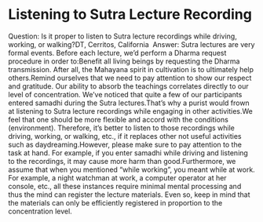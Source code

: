 # Listening to Sutra Lecture Recording

Question: Is it proper to listen to Sutra lecture recordings while driving, working, or walking?​DT, Cerritos, California       Answer: Sutra lectures are very formal events. Before each lecture, we’d perform a Dharma request procedure in order to:Benefit all living beings by requesting the Dharma transmission. After all, the Mahayana spirit in cultivation is to ultimately help others.Remind ourselves that we need to pay attention to show our respect and gratitude. Our ability to absorb the teachings correlates directly to our level of concentration. We’ve noticed that quite a few of our participants entered samadhi during the Sutra lectures.That’s why a purist would frown at listening to Sutra lecture recordings while engaging in other activities.We feel that one should be more flexible and accord with the conditions (environment). Therefore, it’s better to listen to those recordings while driving, working, or walking, etc., if it replaces other not useful activities such as daydreaming.However, please make sure to pay attention to the task at hand. For example, if you enter samadhi while driving and listening to the recordings, it may cause more harm than good.Furthermore, we assume that when you mentioned “while working”, you meant while at work. For example, a night watchman at work, a computer operator at her console, etc., all these instances require minimal mental processing and thus the mind can register the lecture materials. Even so, keep in mind that the materials can only be efficiently registered in proportion to the concentration level.